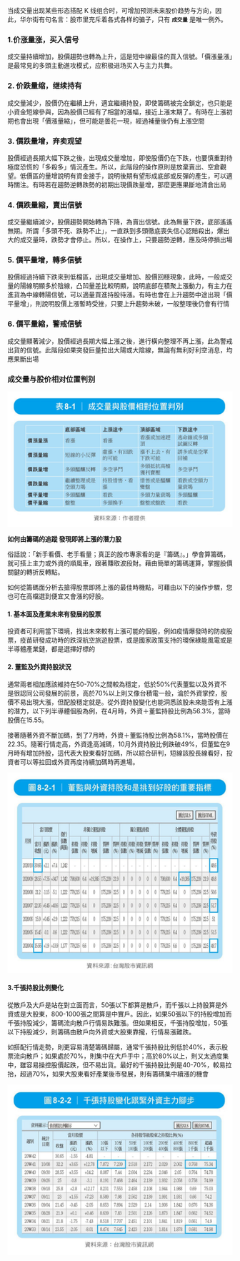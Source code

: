 当成交量出现某些形态搭配 K 线组合时，可增加预测未来股价趋势与方向，因此，华尔街有句名言：股市里充斥着各式各样的骗子，只有 **`成交量`** 是唯一例外。

### 1.价涨量涨，买入信号

成交量持續增加，股價趨勢也轉為上升，這是短中線最佳的買入信號。「價漲量漲」是最常見的多頭主動進攻模式，应积极进场买入与主力共舞。

### 2. 价跌量缩，继续持有

成交量減少，股價仍在繼續上升，適宜繼續持股，即使籌碼被完全鎖定，也只能是小資金短線參與，因為股價已經有了相當的漲幅，接近上漲末期了。有時在上漲初期也會出現「價漲量縮」，但可能是曇花一現，經過補量後仍有上漲空間

### 3. 價跌量增，弃卖观望

股價經過長期大幅下跌之後，出現成交量增加，即使股價仍在下跌，也要慎重對待極度恐慌的「多殺多」情況產生。所以，此階段的操作原則是放棄賣出、空倉觀望。低價區的量增說明有資金接手，說明後期有望形成底部或反彈的產生，可以適時關注。有時若在趨勢逆轉跌勢的初期出現價跌量增，那麼更應果斷地清倉出局

### 4. 價跌量縮，賣出信號

成交量繼續減少，股價趨勢開始轉為下降，為賣出信號。此為無量下跌，底部遙遙無期。所謂「多頭不死、跌勢不止」，一直跌到多頭徹底喪失信心認賠殺出，爆出大的成交量時，跌勢才會停止。所以，在操作上，只要趨勢逆轉，應及時停損出場

### 5. 價平量增，轉多信號

股價經過持續下跌來到低檔區，出現成交量增加、股價回穩現象，此時，一般成交量的陽線明顯多於陰線，凸凹量差比較明顯，說明底部在積聚上漲動力，有主力在進貨為中線轉陽信號，可以適量買進持股待漲。有時也會在上升趨勢中途出現「價平量增」，則說明股價上漲暫時受挫，只要上升趨勢未破，一般整理後仍會有行情

### 6. 價平量縮，警戒信號

成交量顯著減少，股價經過長期大幅上漲之後，進行橫向整理不再上漲，此為警戒出貨的信號。此階段如果突發巨量拉出大陽或大陰線，無論有無利好利空消息，均應果斷出場



### 成交量与股价相对位置判别

![](./images/chengjiaoliang-2021-09-09.jpg)

**如何由籌碼的追蹤 發現即將上漲的潛力股**

俗話說：「新手看價、老手看量；真正的股市專家看的是『籌碼』。」學會算籌碼，就可搭上主力或外資的順風車，跟著賺取波段財。藉由簡單的籌碼運算，掌握股價關鍵的轉折反轉點。

如何從籌碼面分析去搶得股票即將上漲的最佳時機點，可藉由以下的操作步驟，您也可在高檔選到便宜又會漲的好股。

#### 1. 基本面及產業未來有發展的股票

投資者可利用當下環境，找出未來較有上漲可能的個股，例如疫情爆發時的防疫股票，疫苗研發成功時的跌深航空旅遊股票，或是國家政策支持的環保綠能風電或是半導體產業鏈，都是選擇好標的

#### 2. 董監及外資持股狀況

通常兩者相加應該維持在50-70%之間較為穩定，低於50%代表董監以及外資不是很認同公司發展的前景，高於70%以上則又像台積電一般，淪於外資掌控，股價不易出現大漲，但配股穩定就是。從外資持股變化也能洞悉該股未來能否有上漲的潛力，以下列半導體個股為例，在4月時，外資＋董監持股比例為56.3%，當時股價在15.55。

接著隨著外資不斷加碼，到了7月時，外資＋董監持股比例為58.1%，當時股價在22.35。隨著行情走高，外資逢高減碼，10月外資持股比例跌破49%，但董監在9月時有增加持股，這代表大股東看好加碼，所以綜合研判，短線該股長線看好，投資者可以等拉回或外資再度持續加碼時再進場。

![](./images/photo-2021-09-09.jpg)

#### 3.千張持股比例變化

從散戶及大戶是站在對立面而言，50張以下都算是散戶，而千張以上持股算是外資或是大股東，800-1000張之間算是中實戶。因此，如果50張以下的持股增加而千張持股減少，籌碼流向散戶行情易跌難漲。但如果相反，千張持股增加，50張以下持股減少，則籌碼由散戶向外資或大股東靠攏，行情易漲難跌。

如搭配行情走勢，則更容易清楚籌碼歸屬，通常千張持股比例低於40%，表示股票流向散戶；如果處於70%，則集中在大戶手中；高於80%以上，則又太過度集中，雖容易操控股價起跌，但不易出貨。最好的千張持股比例是40-70%，較易拉抬，超過70%，如果大股東看好產業後市發展，則有籌碼集中續漲的機會

![](./images/162996414310676_P12134454-2021-09-09.jpg)